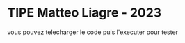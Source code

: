 <H1>TIPE Matteo Liagre - 2023</H1>
<p>vous pouvez telecharger le code puis l'executer pour tester</p>